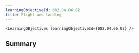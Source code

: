 ```yaml
---
learningObjectiveId: 082.04.06.02
title: Flight and landing
---
```


```tsx eval
<LearningOBjectives learningObjectiveId={082.04.06.02} />
```

## Summary
